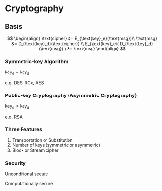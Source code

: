 # Cryptography

## Basis

$$
\begin{align}
\text{cipher} &= E_{\text{key}_e}(\text{msg})\\
\text{msg} &= D_{\text{key}_d}(\text{cipher}) \\
E_{\text{key}_e}( D_{\text{key}_d}(\text{msg}) ) &= \text{msg}
\end{align}
$$

### Symmetric-key Algorithm

$\text{key}_e = \text{key}_d$

e.g. DES, RCx, AES

### Public-key Cryptography (Asymmetric Cryptography)

$\text{key}_e \ne \text{key}_d$

e.g. RSA

### Three Features

1. Transportation or Substitution
2. Number of keys (symmetric or asymmetric)
3. Block or Stream cipher

### Security

Unconditional secure

Computationally secure



